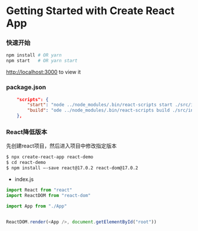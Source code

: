 # Getting Started with Create React App

### 快速开始

```sh
npm install # OR yarn
npm start   # OR yarn start
```

[http://localhost:3000](http://localhost:3000) to view it

### package.json

```json
	"scripts": {
		"start": "node ../node_modules/.bin/react-scripts start ./src/index.js",
		"build": "ode ../node_modules/.bin/react-scripts build ./src/index.js"
	},
```

### React降低版本

先创建react项目，然后进入项目中修改指定版本
```sh
$ npx create-react-app react-demo
$ cd react-demo
$ npm install —-save react@17.0.2 react-dom@17.0.2
```

- index.js
```js
import React from "react"
import ReactDOM from "react-dom"

import App from "./App"


ReactDOM.render(<App />, document.getElementById("root"))

```